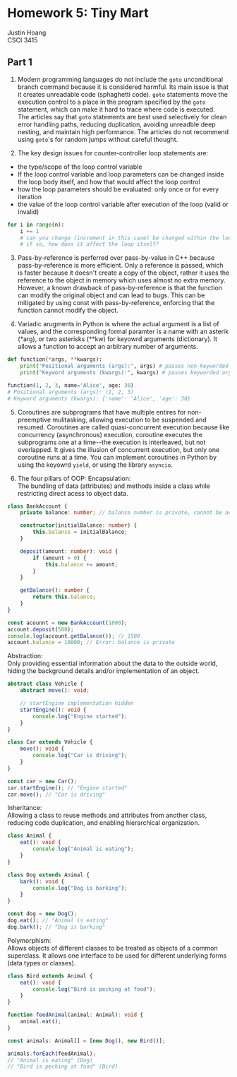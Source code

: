 # Homework 5: Tiny Mart
Justin Hoang  
CSCI 3415  

## Part 1
1. Modern programming languages do not include the `goto` unconditional branch command because it is considered harmful. Its main issue is that it creates unreadable code (sphaghetti code). `goto` statements move the execution control to a place in the program specified by the `goto` statement, which can make it hard to trace where code is executed.  
The articles say that `goto` statements are best used selectively for clean error handling paths, reducing duplication, avoiding unreadble deep nesting, and maintain high performance. The articles do not recommend using `goto`'s for random jumps without careful thought.  

2. The key design issues for counter-controller loop statements are:
- the type/scope of the loop control variable
- If the loop control variable and loop parameters can be changed inside the loop body itself, and how that would affect the loop control
- how the loop parameters should be evaluated: only once or for every iteration
- the value of the loop control variable after execution of the loop (valid or invalid)  
```python
for i in range(n):
    i += 1 
    # can you change (increment in this case) be changed within the loop?
    # if so, how does it affect the loop itself?
```

3. Pass-by-reference is perferred over pass-by-value in C++ because pass-by-reference is more efficient. Only a reference is passed, which is faster because it doesn't create a copy of the object, rather it uses the reference to the object in memory which uses almost no extra memory. However, a known drawback of pass-by-reference is that the function can modify the original object and can lead to bugs. This can be mitigated by using const with pass-by-reference, enforcing that the function cannot modify the object.  

4. Variadic arugments in Python is where the actual argument is a list of values, and the corresponding formal paramter is a name with an asterik (*arg), or two asterisks (**kw) for keyowrd arguments (dictionary). It allows a function to accept an arbitrary number of arguments.
```python
def function(*args, **kwargs):
    print("Positional arguments (args):", args) # passes non-keyworded arguments, collected in a tuple
    print("Keyword arguments (kwargs):", kwargs) # passes keyworded arguments, collected in a dictionary

function(1, 2, 3, name='Alice', age: 30)
# Positional arguments (args): (1, 2, 3)
# Keyword arguments (kwargs): {'name': 'Alice', 'age': 30}
```  

5. Coroutines are subprograms that have multiple entires for non-preemptive mulitasking, allowing execution to be suspended and resumed. Coroutines are called quasi-concurrent execution because like concurrency (asynchronous) execution, coroutine executes the subprograms one at a time--the execution is interleaved, but not overlapped. It gives the illusion of concurrent execution, but only one coroutine runs at a time. You can implement coroutines in Python by using the keyowrd `yield`, or using the library `asyncio`.  

6. The four pillars of OOP:
Encapsulation:  
The bundling of data (attributes) and methods inside a class while restricting direct acess to object data.  
```typescript
class BankAccount {
    private balance: number; // balance number is private, cannot be accessed outside the class

    constructor(initialBalance: number) {
        this.balance = initialBalance;
    }

    deposit(amount: number): void {
        if (amount > 0) {
            this.balance += amount;
        }
    }

    getBalance(): number {
        return this.balance;
    }
}

const acounnt = new BankAccount(1000);
account.deposit(500);
console.log(account.getBalance()); // 1500
account.balance = 10000; // Error: balance is private
```  
Abstraction:  
Only providing essential information about the data to the outside world, hiding the background details and/or implementation of an object.  
```typescript
abstract class Vehicle {
    abstract move(): void;

    // startEngine implementation hidden
    startEngine(): void { 
        console.log("Engine started");
    }
}

class Car extends Vehicle {
    move(): void {
        console.log("Car is driving");
    }
}

const car = new Car();
car.startEngine(); // "Engine started"
car.move(); // "Car is driving"
```   
Inheritance:  
Allowing a class to reuse methods and attributes from another class, reducing code duplication, and enabling hierarchical organization.  
```typescript
class Animal {
    eat(): void {
        console.log("Animal is eating");
    }
}

class Dog extends Animal {
    bark(): void {
        console.log("Dog is barking");
    }
}

const dog = new Dog();
dog.eat(); // "Animal is eating"
dog.bark(); // "Dog is barking"
```   
Polymorphism:  
Allows objects of different classes to be treated as objects of a common superclass. It allows one interface to be used for different underlying forms (data types or classes).  
```typescript
class Bird extends Animal {
    eat(): void {
        console.log("Bird is pecking at food");
    }
}

function feedAnimal(animal: Animal): void {
    animal.eat();
}

const animals: Animal[] = [new Dog(), new Bird()];

animals.forEach(feedAnimal);
// "Animal is eating" (Dog)
// "Bird is pecking at food" (Bird)
```  